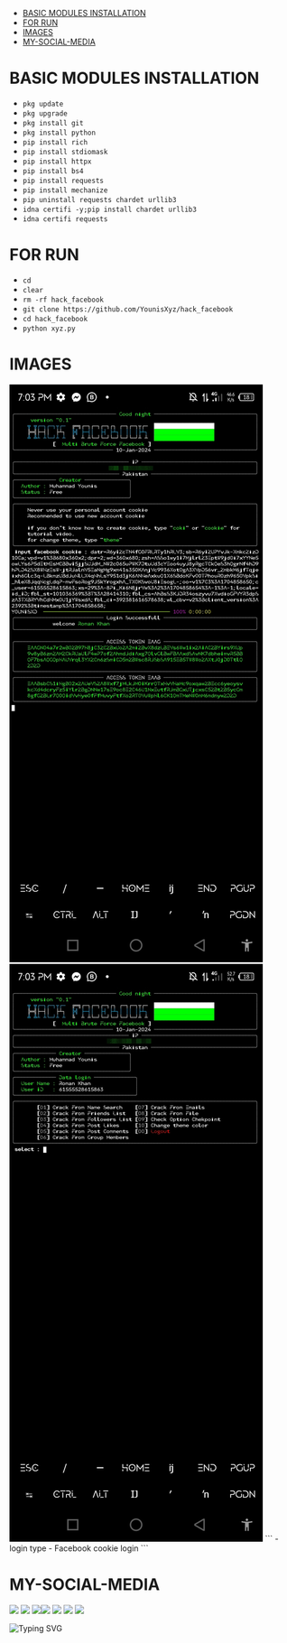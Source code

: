 

- [BASIC MODULES INSTALLATION](#basicmodules) 
- [FOR RUN](#forrun) 
- [IMAGES](#images)
- [MY-SOCIAL-MEDIA](#contact)


# BASIC MODULES INSTALLATION 

- `pkg update`
- `pkg upgrade`
- `pkg install git`
- `pkg install python`
- `pip install rich`
- `pip install stdiomask`
- `pip install httpx`
- `pip install bs4`
- `pip install requests`
- `pip install mechanize`
- `pip uninstall requests chardet urllib3`
- `idna certifi -y;pip install chardet urllib3`
- `idna certifi requests`

# FOR RUN

- `cd`
- `clear`
- `rm -rf hack_facebook`
- `git clone https://github.com/YounisXyz/hack_facebook`
- `cd hack_facebook`
- `python xyz.py`

# IMAGES
<img src="https://github.com/YounisXyz/hack_facebook/blob/main/images!/Picsart_24-01-10_20-07-30-270.jpg" alt="" border="0" />

<img src="https://github.com/YounisXyz/hack_facebook/blob/main/images!/Picsart_24-01-10_19-59-31-279.jpg" alt="" border="0" />
```
    - login type
               - Facebook cookie login 
```

# MY-SOCIAL-MEDIA 
[![](https://img.shields.io/badge/Github-black?logo=Github&logoColor=black&labelColor=white)](https://github.com/YounisXyz) [![](https://img.shields.io/badge/Twitter-blue?logo=Twitter&logoColor=White&labelColor=white)](https://mobile.twitter.com/YounisXyz)
[![](https://img.shields.io/badge/Facebook-blue?logo=Facebook&logoColor=blue&labelColor=white)](https://www.facebook.com/xyzhackers)[![](https://img.shields.io/badge/Instagram-red?logo=Instagram&logoColor=red&labelColor=white)](https://www.instagram.com/younisxyz) [![](https://img.shields.io/badge/Whatsapp-CHAT-red?logo=Whatsapp&logoColor=Brightgreen&labelColor=white)](https://wa.me/+923404708884=hello+brother+YounisXyz+handsome)
[![](https://img.shields.io/badge/YouTube-black?logo=YouTube&logoColor=black&labelColor=white)](https://www.youtube.com/@YounisXyz)
[![](https://img.shields.io/badge/YouTube-red?logo=YouTube&logoColor=red&labelColor=white)](https://youtube.com/@MRTRICKERXYZ)

![Typing SVG](https://readme-typing-svg.herokuapp.com?lines=Dont+Forget+To+Follow+Me+On+GitHub!+)
